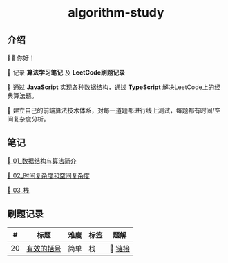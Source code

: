 <h1 align="center">
  algorithm-study
</h1>

## 介绍

👨‍💻 你好！

🔸 记录 **算法学习笔记** 及 **LeetCode刷题记录**

🔸 通过 **JavaScript** 实现各种数据结构，通过 **TypeScript** 解决LeetCode上的经典算法题。

🔸 建立自己的前端算法技术体系，对每一道题都进行线上测试，每题都有时间/空间复杂度分析。

## 笔记

[📄 01_数据结构与算法简介](https://github.com/iamzjt-front-end/algorithm-study/blob/main/docs/md/01_数据结构与算法简介.md)

[📄 02_时间复杂度和空间复杂度](https://github.com/iamzjt-front-end/algorithm-study/blob/main/docs/md/02_时间复杂度和空间复杂度.md)

[📄 03_栈](https://github.com/iamzjt-front-end/algorithm-study/blob/main/docs/md/03_栈.md)

## 刷题记录

| #  | 标题                                                       | 难度 | 标签 | 题解                                                                                              |
|----|----------------------------------------------------------|----|----|-------------------------------------------------------------------------------------------------|
| 20 | [有效的括号](https://leetcode.cn/problems/valid-parentheses/) | 简单 | 栈  | 🎯 [链接](https://github.com/iamzjt-front-end/algorithm-study/blob/main/leetcode/%5B20%5D有效的括号.md) |
